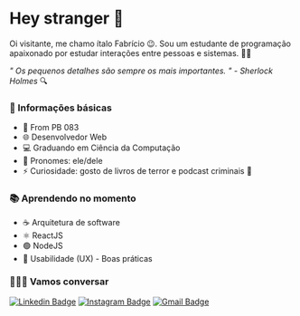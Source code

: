 # Hey stranger 👋

Oi visitante, me chamo ítalo Fabrício 😉. Sou um estudante de programação apaixonado por estudar interações entre pessoas e sistemas. 🕵️‍♂️

*" Os pequenos detalhes são sempre os mais importantes. "
                             	-  Sherlock Holmes* 🔍
### 🐰 Informações básicas
* 🌵 From PB 083
* 🌐 Desenvolvedor Web 
* 💻 Graduando em Ciência da Computação
* 🧑 Pronomes: ele/dele
* ⚡ Curiosidade: gosto de livros de terror e podcast criminais 👻

### 📚 Aprendendo no momento
* ☕️ Arquitetura de software
* ⚛️ ReactJS
* 🟢 NodeJS 
* 💖 Usabilidade (UX) - Boas práticas

### 🙋🏻‍♂️ Vamos conversar
[![Linkedin Badge](https://img.shields.io/badge/-LinkedIn-blue?style=flat-square&logo=Linkedin&logoColor=white&link=https://www.linkedin.com/in/isadora-rodrigues-stangarlin-48402b141/)](https://www.linkedin.com/in/italofabr%C3%ADciosouza/) [![Instagram Badge](https://img.shields.io/badge/-Instagram-purple?style=flat-square&logo=Instagram&logoColor=white&link=https://www.instagram.com/italo.fab/)](https://www.instagram.com/italo.fab/) [![Gmail Badge](https://img.shields.io/badge/-Gmail-D14836?style=flat-square&labelColor=D14836&logo=gmail&logoColor=white&link=https://twitter.com/fagnerpsantos)](mailto:italofps65@gmail.com)


